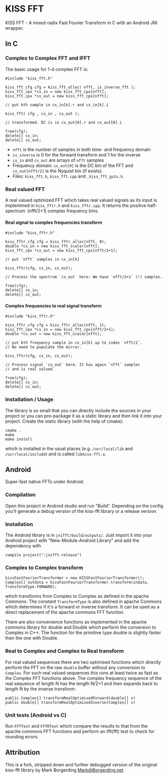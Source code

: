 # KISS FFT

KISS FFT - A mixed-radix Fast Fourier Transform in C with an Android
JNI wrapper.

## In C

### Complex to Complex FFT and IFFT

The basic usage for 1-d complex FFT is:

```
#include "kiss_fft.h"

kiss_fft_cfg cfg = kiss_fft_alloc( nfft, is_inverse_fft );
kiss_fft_cpx *cx_in = new kiss_fft_cpx[nfft];
kiss_fft_cpx *cx_out = new kiss_fft_cpx[nfft];
    
// put kth sample in cx_in[k].r and cx_in[k].i
            
kiss_fft( cfg , cx_in , cx_out );
            
// transformed. DC is in cx_out[0].r and cx_out[0].i 
            
free(cfg);
delete[] cx_in;
delete[] cx_out;
```
* `nfft` is the number of samples in both time- and frequency domain
* `is_inverse` is 0 for the forward transform and 1 for the inverse
* `cx_in` and `cx_out` are arrays of `nfft` samples
* Frequency domain: `cx_out[0]` is the DC bin of the FFT and `cx_out[nfft/2]`
is the Nyquist bin (if exists).
* Files: `kiss_fft.h`, `kiss_fft.cpp` and `_kiss_fft_guts.h`.

### Real valued FFT

A real valued optimized FFT which takes real valued signals as its input is implemtned in `kiss_fftr.h` and `kiss_fftr.cpp`. It returns the positive half-spectrum: (nfft/2+1) complex frequency bins.

#### Real signal to complex frequencies transform

```
#include "kiss_fftr.h"

kiss_fftr_cfg cfg = kiss_fftr_alloc(nfft, 0);
double *cx_in = new kiss_fft_scalar[nfft];
kiss_fft_cpx *cx_out = new kiss_fft_cpx[nfft/2+1];

// put `nfft` samples in cx_in[k]

kiss_fftr(cfg, cx_in, cx_out);

// Process the spectrum `cx_out` here: We have `nfft/2+1` (!) samples.
            
free(cfg);
delete[] cx_in;
delete[] cx_out;
```

#### Complex frequencies to real signal transform

```
#include "kiss_fftr.h"

kiss_fftr_cfg cfg = kiss_fftr_alloc(nfft, 1);
kiss_fft_cpx *cx_in = new kiss_fft_cpx[nfft/2+1];
double *cx_out = new kiss_fft_scalar[nfft];

// put kth frequency sample in cx_in[k] up to index `nfft/2`.
// No need to populate the mirror.

kiss_fftr(cfg, cx_in, cx_out);

// Process signal `cx_out` here. It has again `nfft` samples
// and is real valued.
            
free(cfg);
delete[] cx_in;
delete[] cx_out;
```

### Installation / Usage
The library is so small that you can directly include the sources in your
project or you can pre-package it as a static library and then link it
into your project. Create the static library (with the help of cmake):
```
cmake .
make
make install
```
which is installed in the usual places (e.g. `/usr/local/lib` and
`/usr/local/include`) and is called `libkiss-fft.a`.

## Android
Super-fast native FFTs under Android.

### Compilation
Open this project in Android studio and run "Build". Depending
on the config you'll generate a debug version of the kiss-fft
library or a release version.

### Installation
The Android library is in `jnifft/build/outputs/`.
Just import it into your Android project with "New-Module-Android Library" and add
the dependency with
```
compile project(":jnifft-release")
```

### Complex to Complex transform
```
kissFastFourierTransformer = new KISSFastFourierTransformer();
Complex[] outdata = kissFastFourierTransformer.transform(indata, TransformType.FORWARD);
```
which transforms from Complex to Complex as defined in the apache Commons.
The constant `TransformType` is also defined in apache Commons which determines
if it's a forward or inverse transform. It can be used as a direct
replacement of the apache commons FFT function.

There are also convenience functions as implemented in the apache commons library for double and Double which perform the conversion to Complex in C++. The function for the primitive type double is slightly faster than the one with Double.

### Real to Complex and Complex to Real transform
For real valued sequences there are two optimised functions which
directly perform the FFT on the raw `double` buffer without any
conversion to `Complex`. For such real valued sequences this runs at least
twice as fast as the Complex FFT functions above.
The complex frequency sequence of the real sequence of length N has the length
N/2+1 and then expands back to length N by the inverse transform:
```
public Complex[] transformRealOptimisedForward(double[] v)
public double[] transformRealOptimisedInverse(Complex[] v)
```

### Unit tests (Android vs C)
Run `FFTTest` and `FFTRTest` which compare the results to that from the
apache commons FFT functions and perform an ifft(fft) test to
check for rounding errors.

## Attribution
This is a fork, stripped down and further debugged version of the original kiss-fft library by Mark Borgerding <Mark@Borgerding.net>.
